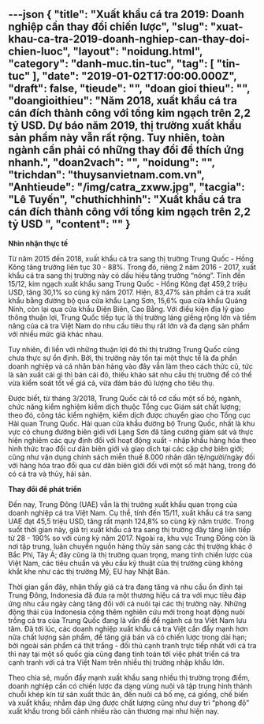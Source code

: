 ---json
{
    "title": "Xuất khẩu cá tra 2019: Doanh nghiệp cần thay đổi chiến lược",
    "slug": "xuat-khau-ca-tra-2019-doanh-nghiep-can-thay-doi-chien-luoc",
    "layout": "noidung.html",
    "category": "danh-muc.tin-tuc",
    "tag": [
        "tin-tuc"
    ],
    "date": "2019-01-02T17:00:00.000Z",
    "draft": false,
    "tieude": "",
    "doan gioi thieu": "",
    "doangioithieu": "Năm 2018, xuất khẩu cá tra cán đích thành công với tổng kim ngạch trên 2,2 tỷ USD. Dự báo năm 2019, thị trường xuất khẩu sản phẩm này vẫn rất rộng. Tuy nhiên, toàn ngành cần phải có những thay đổi để thích ứng nhanh.",
    "doan2vach": "",
    "noidung": "",
    "trichdan": "thuysanvietnam.com.vn",
    "Anhtieude": "/img/catra_zxww.jpg",
    "tacgia": "Lê Tuyến",
    "chuthichhinh": "Xuất khẩu cá tra cán đích thành công với tổng kim ngạch trên 2,2 tỷ USD ",
    "__content__": ""
}
---
<p><strong>Nh&igrave;n nhận thực tế</strong></p>

<p>Từ năm 2015 đến 2018, xuất khẩu c&aacute; tra sang thị trường Trung Quốc - Hồng K&ocirc;ng tăng trưởng li&ecirc;n tục 30 - 88%. Trong đ&oacute;, ri&ecirc;ng 2 năm 2016 - 2017, xuất khẩu c&aacute; tra sang thị trường n&agrave;y c&oacute; dấu hiệu tăng trưởng &ldquo;n&oacute;ng&rdquo;. T&iacute;nh đến 15/12, kim ngạch xuất khẩu sang Trung Quốc - Hồng K&ocirc;ng đạt 459,2 triệu USD, tăng 30,1% so c&ugrave;ng kỳ năm 2017. Hiện, 83,47% sản phẩm c&aacute; tra xuất khẩu bằng đường bộ qua cửa khẩu Lạng Sơn, 15,6% qua cửa khẩu Quảng Ninh, c&ograve;n lại qua cửa khẩu Điện Bi&ecirc;n, Cao Bằng. Với điều kiện địa l&yacute; giao th&ocirc;ng thuận lợi, Trung Quốc tiếp tục l&agrave; thị trường l&aacute;ng giềng rộng lớn v&agrave; tiềm năng của c&aacute; tra Việt Nam do nhu cầu ti&ecirc;u thụ rất lớn v&agrave; đa dạng sản phẩm với nhiều mức gi&aacute; kh&aacute;c nhau.</p>

<p>Tuy nhi&ecirc;n, đi liền với những thuận lợi đ&oacute; th&igrave; thị trường Trung Quốc cũng chưa thực sự ổn định. Bởi, thị trường n&agrave;y tồn tại một thực tế l&agrave; đa phần doanh nghiệp v&agrave; c&aacute; nh&acirc;n b&aacute;n h&agrave;ng v&agrave;o đ&acirc;y vẫn l&agrave;m theo c&aacute;ch thức cũ, tức l&agrave; sản xuất c&aacute;i g&igrave; th&igrave; b&aacute;n c&aacute;i đ&oacute;, thiếu khảo s&aacute;t nhu cầu thị trường để c&oacute; thể vừa kiểm so&aacute;t tốt về gi&aacute; cả, vừa đảm bảo đủ lượng cho ti&ecirc;u thụ.</p>

<p>Được biết, từ th&aacute;ng 3/2018, Trung Quốc cải tổ cơ cấu một số bộ, ng&agrave;nh, chức năng kiểm nghiệm kiểm dịch thuộc Tổng cục Gi&aacute;m s&aacute;t chất lượng; theo đ&oacute;, c&ocirc;ng t&aacute;c kiểm nghiệm, kiểm dịch được chuyển giao cho Tổng cục Hải quan Trung Quốc. Hải quan cửa khẩu đường bộ Trung Quốc, nhất l&agrave; khu vực c&oacute; chung đường bi&ecirc;n giới với Lạng Sơn đ&atilde; tăng cường gi&aacute;m s&aacute;t v&agrave; thực hiện nghi&ecirc;m c&aacute;c quy định đối với hoạt động xuất - nhập khẩu h&agrave;ng h&oacute;a theo h&igrave;nh thức trao đổi cư d&acirc;n bi&ecirc;n giới v&agrave; giao dịch tại c&aacute;c cặp chợ bi&ecirc;n giới; cũng như vận dụng ch&iacute;nh s&aacute;ch miễn thuế 8.000 nh&acirc;n d&acirc;n tệ/người/ng&agrave;y đối với h&agrave;ng h&oacute;a trao đổi qua cư d&acirc;n bi&ecirc;n giới đối với một số mặt h&agrave;ng, trong đ&oacute; c&oacute; c&aacute; tra v&agrave; thủy, hải sản.</p>

<p><strong>Thay đổi để ph&aacute;t triển</strong></p>

<p>Đến nay, Trung Đ&ocirc;ng (UAE) vẫn l&agrave; thị trường xuất khẩu quan trọng của doanh nghiệp c&aacute; tra Việt Nam. Cụ thể, t&iacute;nh đến 15/11, xuất khẩu c&aacute; tra sang UAE đạt 45,5 triệu USD, tăng rất mạnh 124,8% so c&ugrave;ng kỳ năm trước. Trong suốt thời gian n&agrave;y, gi&aacute; trị xuất khẩu c&aacute; tra sang thị trường đ&acirc;y tăng li&ecirc;n tiếp từ 28 - 190% so với c&ugrave;ng kỳ năm 2017. Ngo&agrave;i ra, khu vực Trung Đ&ocirc;ng c&ograve;n l&agrave; nơi tập trung, lu&acirc;n chuyển nguồn h&agrave;ng thủy sản sang c&aacute;c thị trường kh&aacute;c ở Bắc Phi, T&acirc;y &Aacute;; đ&acirc;y cũng l&agrave; thị trường quan trọng, mang t&iacute;nh chiến lược của Việt Nam, c&aacute;c ti&ecirc;u chuẩn v&agrave; y&ecirc;u cầu kỹ thuật của thị trường cũng kh&ocirc;ng khắt khe như c&aacute;c thị trường Mỹ, EU hay Nhật Bản.</p>

<p>Thời gian gần đ&acirc;y, nhận thấy gi&aacute; c&aacute; tra đang tăng v&agrave; nhu cầu ổn định tại Trung Đ&ocirc;ng, Indonesia đ&atilde; đưa ra một thương hiệu c&aacute; tra với mục ti&ecirc;u đ&aacute;p ứng nhu cầu ng&agrave;y c&agrave;ng tăng đối với c&aacute; nu&ocirc;i tại c&aacute;c thị trường n&agrave;y. Những động th&aacute;i của Indonesia cộng th&ecirc;m nghi&ecirc;n cứu mới trong hoạt động nu&ocirc;i trồng c&aacute; tra của Trung Quốc đang l&agrave; vấn đề để ng&agrave;nh c&aacute; tra Việt Nam lưu t&acirc;m. Đ&atilde; tới l&uacute;c, c&aacute;c doanh nghiệp xuất khẩu c&aacute; tra Việt cần đẩy mạnh hơn nữa chất lượng sản phẩm, để tăng gi&aacute; b&aacute;n v&agrave; c&oacute; chiến lược trong d&agrave;i hạn; bởi ngo&agrave;i sản phẩm c&aacute; thịt trắng - đối thủ cạnh tranh trực tiếp nhất với c&aacute; tra th&igrave; nay tại một số quốc gia cũng đang t&iacute;nh to&aacute;n tới việc ph&aacute;t triển c&aacute; tra cạnh tranh với c&aacute; tra Việt Nam tr&ecirc;n nhiều thị trường nhập khẩu lớn.</p>

<p>Theo chia sẻ, muốn đẩy mạnh xuất khẩu sang nhiều thị trường trọng điểm, doanh nghiệp cần c&oacute; chiến lược đa dạng v&ugrave;ng nu&ocirc;i v&agrave; tập trung h&igrave;nh th&agrave;nh chuỗi kh&eacute;p k&iacute;n từ sản xuất thức ăn, đến nu&ocirc;i c&aacute; bố mẹ, c&aacute; giống, chế biến v&agrave; xuất khẩu; nhằm đ&aacute;p ứng được chất lượng cũng như duy tr&igrave; &ldquo;phong độ&rdquo; xuất khẩu trong bối cảnh nhiều r&agrave;o cản thương mại như hiện nay.</p>
